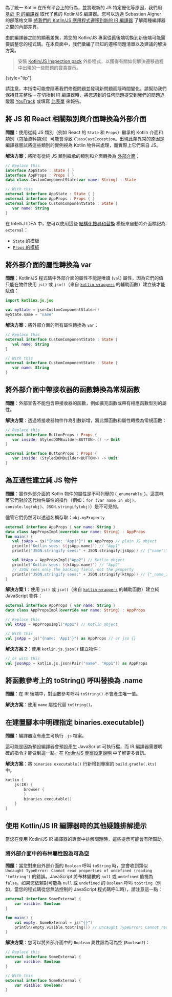 [//]: # (title: 將 Kotlin/JS 專案遷移到 IR 編譯器)

為了統一 Kotlin 在所有平台上的行為，並實現新的 JS 特定優化等原因，我們用 [基於 IR 的編譯器](js-ir-compiler.md) 取代了舊的 Kotlin/JS 編譯器。您可以透過 Sebastian Aigner 的部落格文章 [將我們的 Kotlin/JS 應用程式遷移到新的 IR 編譯器](https://dev.to/kotlin/migrating-our-kotlin-js-app-to-the-new-ir-compiler-3o6i) 了解兩種編譯器之間的內部差異。

由於編譯器之間的顯著差異，將您的 Kotlin/JS 專案從舊後端切換到新後端可能需要調整您的程式碼。在本頁面中，我們彙編了已知的遷移問題清單以及建議的解決方案。

> 安裝 [Kotlin/JS Inspection pack](https://plugins.jetbrains.com/plugin/17183-kotlin-js-inspection-pack/) 外掛程式，以獲得有關如何解決遷移過程中出現的一些問題的寶貴提示。
>
{style="tip"}

請注意，本指南可能會隨著我們修復問題並發現新問題而隨時間變化。請幫助我們保持其完整性 – 在切換到 IR 編譯器時，將您遇到的任何問題提交到我們的問題追蹤器 [YouTrack](https://kotl.in/issue) 或填寫 [此表單](https://surveys.jetbrains.com/s3/ir-be-migration-issue) 來報告。

## 將 JS 和 React 相關類別與介面轉換為外部介面

**問題**：使用從純 JS 類別（例如 React 的 `State` 和 `Props`）繼承的 Kotlin 介面和類別（包括資料類別）可能會導致 `ClassCastException`。出現此類異常的原因是編譯器嘗試將這些類別的實例視為 Kotlin 物件來處理，而實際上它們來自 JS。

**解決方案**：將所有從純 JS 類別繼承的類別和介面轉換為 [外部介面](js-interop.md#external-interfaces)：

```kotlin
// Replace this
interface AppState : State { }
interface AppProps : Props { }
data class CustomComponentState(var name: String) : State
```

```kotlin
// With this
external interface AppState : State { }
external interface AppProps : Props { }
external interface CustomComponentState : State {
   var name: String
}
```

在 IntelliJ IDEA 中，您可以使用這些 [結構化搜尋和替換](https://www.jetbrains.com/help/idea/structural-search-and-replace.html) 模板來自動將介面標記為 `external`：
*   [`State` 的模板](https://gist.github.com/SebastianAigner/62119536f24597e630acfdbd14001b98)
*   [`Props` 的模板](https://gist.github.com/SebastianAigner/a47a77f5e519fc74185c077ba12624f9)

## 將外部介面的屬性轉換為 var

**問題**：Kotlin/JS 程式碼中外部介面的屬性不能是唯讀 (`val`) 屬性，因為它們的值只能在物件使用 `js()` 或 `jso()`（來自 [`kotlin-wrappers`](https://github.com/JetBrains/kotlin-wrappers) 的輔助函數）建立後才能賦值：

```kotlin
import kotlinx.js.jso

val myState = jso<CustomComponentState>()
myState.name = "name"
```

**解決方案**：將外部介面的所有屬性轉換為 `var`：

```kotlin
// Replace this
external interface CustomComponentState : State {
   val name: String
}
```

```kotlin
// With this
external interface CustomComponentState : State {
   var name: String
}
```

## 將外部介面中帶接收器的函數轉換為常規函數

**問題**：外部宣告不能包含帶接收器的函數，例如擴充函數或帶有相應函數型別的屬性。

**解決方案**：透過將接收器物件作為引數新增，將此類函數和屬性轉換為常規函數：

```kotlin
// Replace this
external interface ButtonProps : Props {
   var inside: StyledDOMBuilder<BUTTON>.() -> Unit
}
```

```kotlin
external interface ButtonProps : Props {
   var inside: (StyledDOMBuilder<BUTTON>) -> Unit
}
```

## 為互通性建立純 JS 物件

**問題**：實作外部介面的 Kotlin 物件的屬性是不可列舉的 (`_enumerable_`)。這意味著它們對於迭代物件屬性的操作（例如：`for (var name in obj)`、`console.log(obj)`、`JSON.stringify(obj)`）是不可見的。

儘管它們仍然可以透過名稱存取：`obj.myProperty`

```kotlin
external interface AppProps { var name: String }
data class AppPropsImpl(override var name: String) : AppProps
fun main() {
   val jsApp = js("{name: 'App1'}") as AppProps // plain JS object
   println("Kotlin sees: ${jsApp.name}") // "App1"
   println("JSON.stringify sees:" + JSON.stringify(jsApp)) // {"name":"App1"} - OK

   val ktApp = AppPropsImpl("App2") // Kotlin object
   println("Kotlin sees: ${ktApp.name}") // "App2"
   // JSON sees only the backing field, not the property
   println("JSON.stringify sees:" + JSON.stringify(ktApp)) // {"_name_3":"App2"}
}
```

**解決方案 1**：使用 `js()` 或 `jso()`（來自 [`kotlin-wrappers`](https://github.com/JetBrains/kotlin-wrappers) 的輔助函數）建立純 JavaScript 物件：

```kotlin
external interface AppProps { var name: String }
data class AppPropsImpl(override var name: String) : AppProps
```

```kotlin
// Replace this
val ktApp = AppPropsImpl("App1") // Kotlin object
```

```kotlin
// With this
val jsApp = js("{name: 'App1'}") as AppProps // or jso {}
```

**解決方案 2**：使用 `kotlin.js.json()` 建立物件：

```kotlin
// or with this
val jsonApp = kotlin.js.json(Pair("name", "App1")) as AppProps
```

## 將函數參考上的 toString() 呼叫替換為 .name

**問題**：在 IR 後端中，對函數參考呼叫 `toString()` 不會產生唯一值。

**解決方案**：使用 `name` 屬性代替 `toString()`。

## 在建置腳本中明確指定 binaries.executable()

**問題**：編譯器沒有產生可執行 `.js` 檔案。

這可能是因為預設編譯器會預設產生 JavaScript 可執行檔，而 IR 編譯器需要明確的指令才能做到這一點。在 [Kotlin/JS 專案設定說明](js-project-setup.md#execution-environments) 中了解更多資訊。

**解決方案**：將 `binaries.executable()` 行新增到專案的 `build.gradle(.kts)` 中。

```kotlin
kotlin {
    js(IR) {
        browser {
        }
        binaries.executable()
    }
}
```

## 使用 Kotlin/JS IR 編譯器時的其他疑難排解提示

當您在使用 Kotlin/JS IR 編譯器的專案中排解問題時，這些提示可能會有所幫助。

### 將外部介面中的布林屬性設為可為空

**問題**：當您對來自外部介面的 `Boolean` 呼叫 `toString` 時，您會收到類似 `Uncaught TypeError: Cannot read properties of undefined (reading 'toString')` 的錯誤。JavaScript 將布林變數的 `null` 或 `undefined` 值視為 `false`。如果您依賴對可能為 `null` 或 `undefined` 的 `Boolean` 呼叫 `toString`（例如，當您的程式碼從您無法控制的 JavaScript 程式碼呼叫時），請注意這一點：

```kotlin
external interface SomeExternal {
    var visible: Boolean
}

fun main() {
    val empty: SomeExternal = js("{}")
    println(empty.visible.toString()) // Uncaught TypeError: Cannot read properties of undefined (reading 'toString')
}
```

**解決方案**：您可以將外部介面中的 `Boolean` 屬性設為可為空 (`Boolean?`)：

```kotlin
// Replace this
external interface SomeExternal {
    var visible: Boolean
}
```

```kotlin
// With this
external interface SomeExternal {
    var visible: Boolean?
}
```
